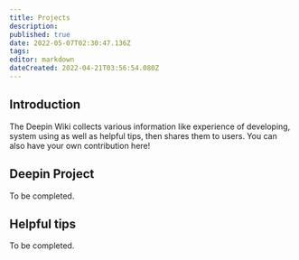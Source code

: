 ```yaml
---
title: Projects
description: 
published: true
date: 2022-05-07T02:30:47.136Z
tags: 
editor: markdown
dateCreated: 2022-04-21T03:56:54.080Z
---
```


## Introduction

The Deepin Wiki collects various information like experience of developing, system using  as well as helpful tips, then shares them to users. You can also have your own contribution here!

## Deepin Project

To be completed.

## Helpful tips

To be completed.
